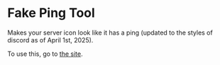 # Fake Ping Tool

Makes your server icon look like it has a ping (updated to the styles of discord as of April 1st, 2025).

To use this, go to [the site](https://fireisgood.github.io/fake-ping-tool/).
